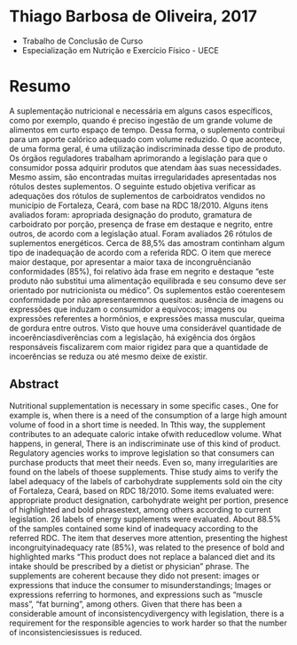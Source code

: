 # Thiago Barbosa de Oliveira, 2017

- Trabalho de Conclusão de Curso
- Especialização em Nutrição e Exercício Físico - UECE

# Resumo

A suplementação nutricional e necessária em alguns casos específicos, como por
exemplo, quando é preciso ingestão de um grande volume de alimentos em curto
espaço de tempo. Dessa forma, o suplemento contribui para um aporte calórico
adequado com volume reduzido. O que acontece, de uma forma geral, é uma
utilização indiscriminada desse tipo de produto. Os órgãos reguladores
trabalham aprimorando a legislação para que o consumidor possa adquirir
produtos que atendam àas suas necessidades. Mesmo assim, são encontradas muitas
irregularidades apresentadas nos rótulos destes suplementos. O seguinte estudo
objetiva verificar as adequações dos rótulos de suplementos de carboidratos
vendidos no município de Fortaleza, Ceará, com base na RDC 18/2010. Alguns
itens avaliados foram: apropriada designação do produto, gramatura de
carboidrato por porção, presença de frase em destaque e negrito, entre outros,
de acordo com a legislação atual. Foram avaliados 26 rótulos de suplementos
energéticos. Cerca de 88,5% das amostram continham algum tipo de inadequação de
acordo com a referida RDC. O item que merece maior destaque, por apresentar a
maior taxa de incongruêncianão conformidades (85%), foi relativo àda frase em
negrito e destaque “este produto não substitui uma alimentação equilibrada e
seu consumo deve ser orientado por nutricionista ou médico”. Os suplementos
estão coerentesem conformidade por não apresentaremnos quesitos: ausência de
imagens ou expressões que induzam o consumidor a equívocos; imagens ou
expressões referentes a hormônios, e expressões massa muscular, queima de
gordura entre outros. Visto que houve uma considerável quantidade de
incoerênciasdiverências com a legislação, há exigência dos órgãos responsáveis
fiscalizarem com maior rigidez para que a quantidade de incoerências se reduza
ou até mesmo deixe de existir. 

## Abstract

Nutritional supplementation is necessary in some specific cases., One for
example is, when there is a need of the consumption of a large high amount
volume of food in a short time is needed. In Tthis way, the supplement
contributes to an adequate caloric intake ofwith reducedlow volume. What
happens, in general, There is an indiscriminate use of this kind of product.
Regulatory agencies works to improve legislation so that consumers can purchase
products that meet their needs. Even so, many irregularities are found on the
labels of thoese supplements. Thise study aims to verify the label adequacy of
the labels of carbohydrate supplements sold oin the city of Fortaleza, Ceará,
based on RDC 18/2010. Some items evaluated were: appropriate product
designation, carbohydrate weight per portion, presence of highlighted and bold
phrasestext, among others according to current legislation. 26 labels of energy
supplements were evaluated. About 88.5% of the samples contained some kind of
inadequacy according to the referred RDC. The item that deserves more
attention, presenting the highest incongruityinadequacy rate (85%), was related
to the presence of bold and highlighted marks “This product does not replace a
balanced diet and its intake should be prescribed by a dietist or physician”
phrase. The supplements are coherent because they dido not present: images or
expressions that induce the consumer to misunderstandings; Images or
expressions referring to hormones, and expressions such as “muscle mass”, “fat
burning”, among others. Given that there has been a considerable amount of
inconsistencydivergency with legislation, there is a requirement for the
responsible agencies to work harder so that the number of inconsistenciesissues
is reduced.
